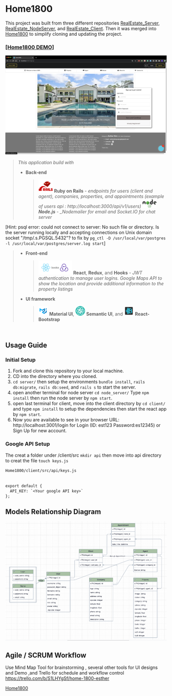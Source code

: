 # Home1800

This project was built from three different repositories [RealEstate_Server](https://github.com/estherkimyunjung/RealEstate_Server), [RealEstate_NodeServer](https://github.com/estherkimyunjung/RealEstate_NodeServer), and [RealEstate_Client](https://github.com/estherkimyunjung/RealEstate_Client). Then it was merged into [Home1800][1] to simplify cloning and updating the project.

### [[Home1800 DEMO]](https://youtu.be/_1OqUS8ip-c)

  <img src="images/Home1800.png" alt="Home 1800 Homepage" width="730"/>

</br>

> _This application build with_
>
> - **Back-end**
>   > <img src="images/Ruby-on-rails-development.png" alt="Ruby on Rails logo" width="45"/> **Ruby on Rails** - _endpoints for users (client and agent), companies, properties, and appointments (example of users api : http://localhost:3000/api/v1/users)
>   > <img src="images/Nodejs.png" alt="Node.js logo" width="45"/> **Node.js** - \_Nodemailer for email and Socket.IO for chat server_

[Hint: psql error: could not connect to server: No such file or directory. Is the server running locally and accepting connections on Unix domain socket "/tmp/.s.PGSQL.5432"? to fix by ```pg_ctl -D /usr/local/var/postgres -l /usr/local/var/postgres/server.log start```]

> - **Front-end**
>
>   > <img src="images/React_hooks_Redux.png" alt="React and Redux logo" width="105"/> **React**, **Redux**, and **Hooks** - _JWT authentication to manage user logins. Google Maps API to show the location and provide additional information to the property listings_
>
> - **UI framework**
>   > <img src="images/Material_UI.png" alt="Maerial UI logo" width="30"/> **Material UI**, <img src="images/Semantic_UI.png" alt="Semantic UI logo" width="30"/> **Semantic UI**, and <img src="images/reactstrap.png" alt="React-Bootstrap logo" width="30"/> **React-Bootstrap**

</br>

## Usage Guide

### Initial Setup

1. Fork and clone this repository to your local machine.
2. CD into the directory where you cloned.
3. `cd server/` then setup the environments `bundle install`, `rails db:migrate`, `rails db:seed`, and `rails s` to start the server.
4. open another terminal for node server `cd node_server/` Type `npm install` then run the node server by `npm start`.
5. open last terminal for client, move into the client directory by `cd client/` and type `npm install` to setup the dependencies then start the react app by `npm start`.
6. Now you are available to see in your browser URL: http://localhost:3001/login for Login (ID: est123 Password:es12345) or Sign Up for new account.

### Google API Setup

The creat a folder under /client/src `mkdir api` then move into api directory to creat the file `touch keys.js`

```
Home1800/client/src/api/keys.js


export default {
  API_KEY: `<Your google API key>`
};
```

## Models Relationship Diagram

![Models Relationship Diagram](images/Models.png)

## Agile / SCRUM Workflow

Use Mind Map Tool for brainstorming , several other tools for UI designs and Demo ,and Trello for schedule and workflow control
https://trello.com/b/S1LHYgSf/home-1800-esther

[Home1800][1]

[1]: https://github.com/estherkimyunjung/Home1800 "Home1800"
